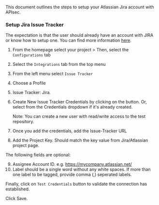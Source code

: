This document outlines the steps to setup your Atlassian Jira account with APIsec.  

### **Setup Jira Issue Tracker**

The expectation is that the user should already have an account with JIRA or know how to setup one.  You can find more information <a href="https://confluence.atlassian.com/jirakb/how-to-find-your-site-url-to-set-up-the-jira-data-center-and-server-mobile-app-954244798.html">here</a>.

1. From the homepage select your project > Then, select the `Configurations` tab 
2. Select the `Integrations` tab from the top menu
3. From the left menu select `Issue Tracker`
4. Choose a Profile
5. Issue Tracker:  Jira.  
6. Create New Issue Tracker Credentials by clicking on the button.  Or, select from the Credentials dropdown if it's already created.

   Note: You can create a new user with read/write access to the test repository.

7. Once you add the credentials, add the Issue-Tracker URL
8. Add the Project Key.  Should match the key value from Jira/Atlassian project page.

The following fields are optional:

9. Assignee Account ID. e.g. https://mycompany.atlassian.net/
10. Label should be a single word without any white spaces. If more than one label to be tagged, provide comma (,) seperated labels.


Finally, click on `Test Credentials` button to validate the connection has established.

Click Save.
